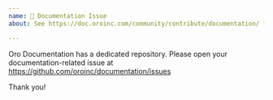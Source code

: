 ```yaml
---
name: 📖 Documentation Issue
about: See https://doc.oroinc.com/community/contribute/documentation/ for documentation issues

---
```


Oro Documentation has a dedicated repository. Please open your
documentation-related issue at https://github.com/oroinc/documentation/issues

Thank you!
